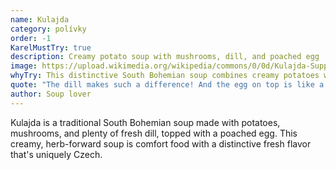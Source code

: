 ```yaml
---
name: Kulajda
category: polívky
order: -1
KarelMustTry: true
description: Creamy potato soup with mushrooms, dill, and poached egg
image: https://upload.wikimedia.org/wikipedia/commons/0/0d/Kulajda-Suppe.JPG
whyTry: This distinctive South Bohemian soup combines creamy potatoes with mushrooms, dill, and a poached egg floating on top. The dill gives it a unique fresh flavor that sets it apart from other Czech soups.
quote: "The dill makes such a difference! And the egg on top is like a little surprise present."
author: Soup lover
---
```


Kulajda is a traditional South Bohemian soup made with potatoes, mushrooms, and plenty of fresh dill, topped with a poached egg. This creamy, herb-forward soup is comfort food with a distinctive fresh flavor that's uniquely Czech.